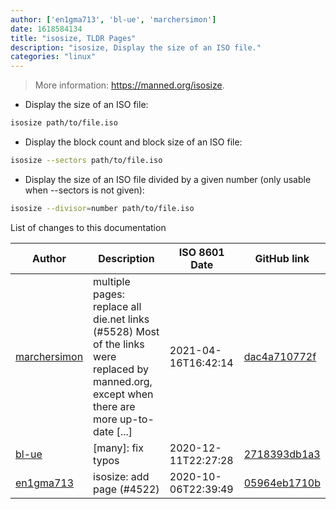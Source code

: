 ```yaml
---
author: ['en1gma713', 'bl-ue', 'marchersimon']
date: 1618584134
title: "isosize, TLDR Pages"
description: "isosize, Display the size of an ISO file."
categories: "linux"
---
```

> More information: <https://manned.org/isosize>.

- Display the size of an ISO file:

```bash
isosize path/to/file.iso
```

- Display the block count and block size of an ISO file:

```bash
isosize --sectors path/to/file.iso
```

- Display the size of an ISO file divided by a given number (only usable when --sectors is not given):

```bash
isosize --divisor=number path/to/file.iso
```
List of changes to this documentation


Author | Description | ISO 8601 Date | GitHub link
------|-----|-----|-----
[marchersimon](mailto:50295997+marchersimon@users.noreply.github.com) | multiple pages: replace all die.net links (#5528) Most of the links were replaced by manned.org, except when there are more up-to-date [...] | 2021-04-16T16:42:14 | [dac4a710772f](https://github.com/tldr-pages/tldr/commit/dac4a710772f9adef5b9883172fb30ed2416c0eb)
[bl-ue](mailto:54780737+bl-ue@users.noreply.github.com) | [many]: fix typos | 2020-12-11T22:27:28 | [2718393db1a3](https://github.com/tldr-pages/tldr/commit/2718393db1a358b04f94effb6a8b16e61647fb0b)
[en1gma713](mailto:60906502+en1gma713@users.noreply.github.com) | isosize: add page (#4522) | 2020-10-06T22:39:49 | [05964eb1710b](https://github.com/tldr-pages/tldr/commit/05964eb1710b10bae837dd87792e3dfdbc0feeca)

